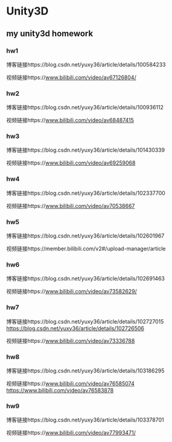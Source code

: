 # Unity3D
## my unity3d homework

### hw1

博客链接https://blog.csdn.net/yuxy36/article/details/100584233

视频链接https://www.bilibili.com/video/av67126804/

### hw2

博客链接https://blog.csdn.net/yuxy36/article/details/100936112

视频链接https://www.bilibili.com/video/av68487415

### hw3

博客链接https://blog.csdn.net/yuxy36/article/details/101430339

视频链接https://www.bilibili.com/video/av69259068

### hw4

博客链接https://blog.csdn.net/yuxy36/article/details/102337700

视频链接https://www.bilibili.com/video/av70538667

### hw5

博客链接https://blog.csdn.net/yuxy36/article/details/102601967

视频链接https://member.bilibili.com/v2#/upload-manager/article

### hw6

博客链接https://blog.csdn.net/yuxy36/article/details/102691463

视频链接https://www.bilibili.com/video/av73582629/

### hw7

博客链接https://blog.csdn.net/yuxy36/article/details/102727015 https://blog.csdn.net/yuxy36/article/details/102726506

视频链接https://www.bilibili.com/video/av73336788

### hw8

博客链接https://blog.csdn.net/yuxy36/article/details/103186295

视频链接https://www.bilibili.com/video/av76585074 https://www.bilibili.com/video/av76583878

### hw9

博客链接https://blog.csdn.net/yuxy36/article/details/103378701

视频链接https://www.bilibili.com/video/av77993471/